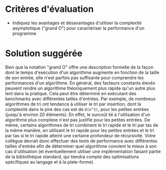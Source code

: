 # Critères d'évaluation

- Indiquez les avantages et désavantages d'utiliser la complexité asymptotique ("grand O")
  pour caractériser la performance d'un programme

# Solution suggérée

Bien que la notation "grand O" offre une description formelle de la façon dont le temps d'exécution d'un algorithme augmente en fonction de la taille de son entrée,
elle n'est parfois pas suffisante pour comprendre les performances d'un algorithme. 
En général, des facteurs constants élevés peuvent rendre un algorithme théoriquement plus rapide qu'un autre plus lent dans la pratique. Cela peut être déterminé en exécutant des benchmarks avec différentes tailles d'entrées.
Par exemple, de nombreux algorithmes de tri ont tendance à utiliser le tri par insertion, dont la complexité dans le pire des cas est de `O(n^2)`,
pour les petites entrées (jusqu'à environ 20 éléments). En effet, le surcoût lié à l'utilisation d'un algorithme plus complexe n'est pas justifié pour les petites entrées.
De même, certains algorithmes de tri combinent le tri rapide et le tri par tas de la même manière, en utilisant le tri rapide pour les petites entrées et le tri par tas si le tri rapide atteint une certaine profondeur de récursivité.
Votre collègue devrait donc effectuer des tests de performance avec différentes tailles d'entrée afin de déterminer quel algorithme convient le mieux à son cas d'utilisation (et éventuellement utiliser une implémentation faisant partie de la bibliothèque standard, qui tiendra compte des optimisations spécifiques au langage et à la plate-forme).
